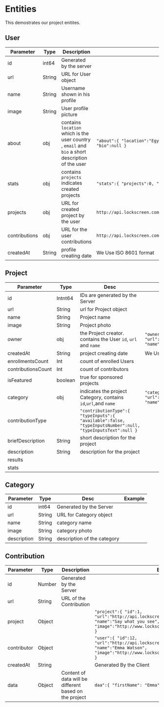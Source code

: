 # Entities

This demostrates our project enitites.

## User

Parameter | Type | Description | Example
--------- | ---- | ----- | -----
id | int64   | Generated by the server   |
url | String | URL for User object |
name | String |  Username shown in his profile |
image | String | User profile picture |
about | obj | contains `location` which is the user country , `email` and `bio` a short description of the user |  `"about":{ "location":"Egypt", "Email":"ali@allam.com", "bio":null }`
stats | obj | contains `projects` indicates created projects  |   `"stats":{ "projects":0, "contributions":5 }`
projects | obj | URL for created project by the user |   `http://api.lockscreen.com/v1/users/1411414/created_projects`
contributions | obj| URL for the user contributions |  `http://api.lockscreen.com/v1/users/1411414/contributions`
createdAt | String | profile creating date | We Use ISO 8601 format

## Project


Parameter | Type | Desc | Example
--------- | ---- | ----- | -----
id | Intnt64   | IDs are generated by the Server   | 
url | String | url for Project object | 
name | String |  Project name| 
image | String | Project photo | 
owner | obj | the Project creator. contains the User `id`, `url` and `name`  |`"owner":{ "id":11, "url":"http://api.lockscreen.com/v1/users/11", "name":"Galileo Galilei" }` 
createdAt | String | project creating date | We Use ISO 8601 format
enrollmentsCount | Int | count of enrolled Users|  
contributionsCount | Int | count of contributors   |
isFeatured | boolean | true for sponsored projects |
category | obj | indicates the project Category, contains `id`,`url`,and `name` |`"category":{ "id":210, "url":"http://api.lockscreen.com/v1/categories/210", "name":"social" }`
contributionType | | `"contributionType":{ "typeInputs":{ "available":false, "typeInputsNumber":null, "typeInputsText":null }` |
briefDescription | String | short description for the project | 
description | String  | description for the project | 
results | | | 
stats | | | 


## Category

Parameter | Type | Desc | Example
--------- | ---- | ----- | -----
id | int64   | Generated by the Server   |
url | String | URL for Category object |
name | String |  category name |
image | String | category photo |
description | String | description of the category  |



## Contribution

Parameter | Type | Description | Example
--------- | ---- | ----- | -----
id | Number | Generated by the Server |
url | String | URL of the Contribution |
project | Object | | `"project":{ "id":1, "url":"http://api.lockscreen.com/v1/projects/1", "name":"Say what you see", "image":"http://www.lockscreen.com/projects_images/1.jpg" }` |
contributor | Object  | | `"user":{ "id":12, "url":"http://api.lockscreen.com/v1/users/12", "name":"Emma Watson", "image":"http://www.lockscreen.com/projects_images/12.jpg" }` |
createdAt | String | | Generated By the Client | 2016-01-14T04:33:35Z
data | Object | Content of data will be different based on the project | `daa":{ "firstName": "Emma", "lastName": "Watson" }`
